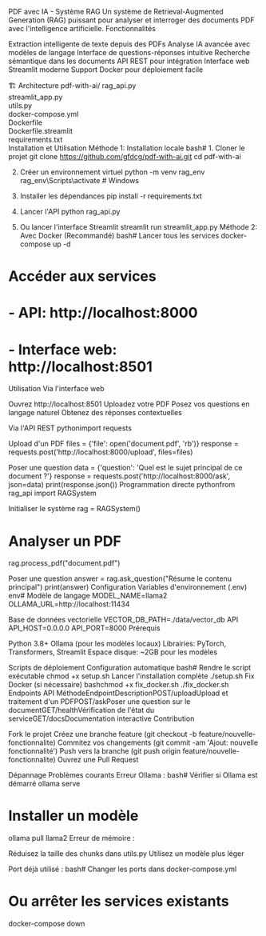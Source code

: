  PDF avec IA - Système RAG
Un système de Retrieval-Augmented Generation (RAG) puissant pour analyser et interroger des documents PDF avec l'intelligence artificielle.
 Fonctionnalités

 Extraction intelligente de texte depuis des PDFs
 Analyse IA avancée avec modèles de langage
 Interface de questions-réponses intuitive
 Recherche sémantique dans les documents
 API REST pour intégration
 Interface web Streamlit moderne
 Support Docker pour déploiement facile

🏗 Architecture
pdf-with-ai/
 rag_api.py              
 streamlit_app.py        
 utils.py               
docker-compose.yml     
 Dockerfile            
 Dockerfile.streamlit   
 requirements.txt      
Installation et Utilisation
Méthode 1: Installation locale
bash# 1. Cloner le projet
git clone https://github.com/gfdcg/pdf-with-ai.git
cd pdf-with-ai

2. Créer un environnement virtuel
python -m venv rag_env
rag_env\Scripts\activate  # Windows

 3. Installer les dépendances
pip install -r requirements.txt

 4. Lancer l'API
python rag_api.py

5. Ou lancer l'interface Streamlit
streamlit run streamlit_app.py
Méthode 2: Avec Docker (Recommandé)
bash# Lancer tous les services
docker-compose up -d

# Accéder aux services
# - API: http://localhost:8000
# - Interface web: http://localhost:8501
Utilisation
Via l'interface web

Ouvrez http://localhost:8501
Uploadez votre PDF
Posez vos questions en langage naturel
Obtenez des réponses contextuelles

Via l'API REST
pythonimport requests

Upload d'un PDF
files = {'file': open('document.pdf', 'rb')}
response = requests.post('http://localhost:8000/upload', files=files)

Poser une question
data = {'question': 'Quel est le sujet principal de ce document ?'}
response = requests.post('http://localhost:8000/ask', json=data)
print(response.json())
Programmation directe
pythonfrom rag_api import RAGSystem

 Initialiser le système
rag = RAGSystem()

# Analyser un PDF
rag.process_pdf("document.pdf")

 Poser une question
answer = rag.ask_question("Résume le contenu principal")
print(answer)
Configuration
Variables d'environnement (.env)
env# Modèle de langage
MODEL_NAME=llama2
OLLAMA_URL=http://localhost:11434

 Base de données vectorielle
VECTOR_DB_PATH=./data/vector_db
 API
API_HOST=0.0.0.0
API_PORT=8000
Prérequis

 Python 3.8+
 Ollama (pour les modèles locaux)
Librairies: PyTorch, Transformers, Streamlit
 Espace disque: ~2GB pour les modèles

 Scripts de déploiement
Configuration automatique
bash# Rendre le script exécutable
chmod +x setup.sh
 Lancer l'installation complète
./setup.sh
Fix Docker (si nécessaire)
bashchmod +x fix_docker.sh
./fix_docker.sh
 Endpoints API
MéthodeEndpointDescriptionPOST/uploadUpload et traitement d'un PDFPOST/askPoser une question sur le documentGET/healthVérification de l'état du serviceGET/docsDocumentation interactive
 Contribution

Fork le projet
Créez une branche feature (git checkout -b feature/nouvelle-fonctionnalite)
Commitez vos changements (git commit -am 'Ajout: nouvelle fonctionnalité')
Push vers la branche (git push origin feature/nouvelle-fonctionnalite)
Ouvrez une Pull Request

 Dépannage
Problèmes courants
Erreur Ollama :
bash# Vérifier si Ollama est démarré
ollama serve

# Installer un modèle
ollama pull llama2
Erreur de mémoire :

Réduisez la taille des chunks dans utils.py
Utilisez un modèle plus léger

Port déjà utilisé :
bash# Changer les ports dans docker-compose.yml
# Ou arrêter les services existants
docker-compose down

